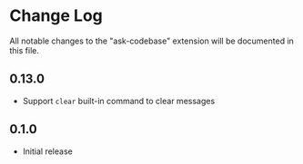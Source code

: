 # Change Log

All notable changes to the "ask-codebase" extension will be documented in this file.

## 0.13.0

- Support `clear` built-in command to clear messages

## 0.1.0

- Initial release
